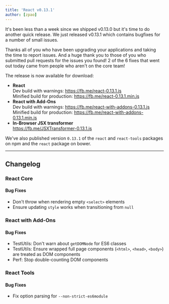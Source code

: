 ```yaml
---
title: 'React v0.13.1'
author: [zpao]
---
```


It's been less than a week since we shipped v0.13.0 but it's time to do another quick release. We just released v0.13.1 which contains bugfixes for a number of small issues.

Thanks all of you who have been upgrading your applications and taking the time to report issues. And a huge thank you to those of you who submitted pull requests for the issues you found! 2 of the 6 fixes that went out today came from people who aren't on the core team!

The release is now available for download:

- **React**  
  Dev build with warnings: <https://fb.me/react-0.13.1.js>  
  Minified build for production: <https://fb.me/react-0.13.1.min.js>
- **React with Add-Ons**  
  Dev build with warnings: <https://fb.me/react-with-addons-0.13.1.js>  
  Minified build for production: <https://fb.me/react-with-addons-0.13.1.min.js>
- **In-Browser JSX transformer**  
  <https://fb.me/JSXTransformer-0.13.1.js>

We've also published version `0.13.1` of the `react` and `react-tools` packages on npm and the `react` package on bower.

---

## Changelog

### React Core

#### Bug Fixes

- Don't throw when rendering empty `<select>` elements
- Ensure updating `style` works when transitioning from `null`

### React with Add-Ons

#### Bug Fixes

- TestUtils: Don't warn about `getDOMNode` for ES6 classes
- TestUtils: Ensure wrapped full page components (`<html>`, `<head>`, `<body>`) are treated as DOM components
- Perf: Stop double-counting DOM components

### React Tools

#### Bug Fixes

- Fix option parsing for `--non-strict-es6module`
